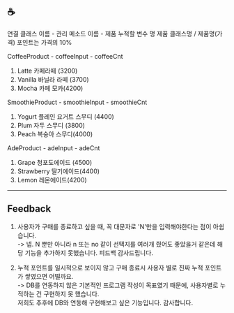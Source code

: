 ## ☕
연결 클래스 이름 - 관리 메소드 이름 - 제품 누적할 변수 명
제품 클래스명 / 제품명(가격)
포인트는 가격의 10%

CoffeeProduct - coffeeInput - coffeeCnt
1. Latte 카페라떼 (3200)
2. Vanilla 바닐라 라떼 (3700)
3. Mocha 카페 모카(4200)

SmoothieProduct - smoothieInput - smoothieCnt
1. Yogurt 플레인 요거트 스무디 (4400)
2. Plum 자두 스무디 (3800)
3. Peach 복숭아 스무디(4000)

AdeProduct - adeInput - adeCnt
1. Grape 청포도에이드 (4500)
2. Strawberry 딸기에이드(4400)
3. Lemon 레몬에이드(4200)

<hr>

## Feedback
1. 사용자가 구매를 종료하고 싶을 때, 꼭 대문자로 'N'만을 입력해야한다는 점이 아쉽습니다. <br>
 -> 넵. N 뿐만 아니라 n 또는 no 같이 선택지를 여러개 줬어도 좋았을거 같은데 해당 기능을 추가하지 못했습니다. 피드백 감사드립니다. <br>
 
2. 누적 포인트를 일시적으로 보이지 않고 구매 종료시 사용자 별로 진짜 누적 포인트가 쌓였으면 어떨까요. <br>
 -> DB를 연동하지 않은 기본적인 프로그램 작성이 목표였기 때문에, 사용자별로 누적하는 건 구현하지 못 했습니다. <br>
    저희도 추후에 DB와 연동해 구현해보고 싶은 기능입니다. 감사합니다. <br>
